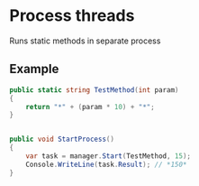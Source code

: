 Process threads
===============

Runs static methods in separate process

Example
-------

```C#
public static string TestMethod(int param)
{
    return "*" + (param * 10) + "*";
}


public void StartProcess()
{
    var task = manager.Start(TestMethod, 15);
    Console.WriteLine(task.Result); // *150*
}

```

